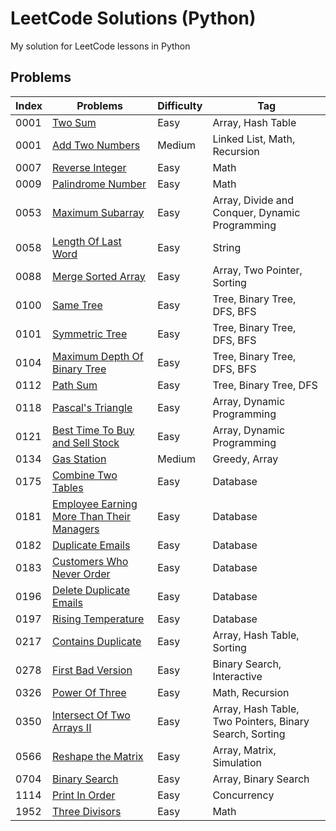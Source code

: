 # LeetCode Solutions (Python)

My solution for LeetCode lessons in Python

## Problems

| Index | Problems | Difficulty | Tag |
| --- | --- | --- | --- |
| 0001 | [Two Sum](https://github.com/ungtsuhan/leetcode-lessons/tree/main/problems/0001_TwoSum) | Easy | Array, Hash Table |
| 0001 | [Add Two Numbers](https://github.com/ungtsuhan/leetcode-lessons/tree/main/problems/0002_AddTwoNumbers) | Medium | Linked List, Math, Recursion |
| 0007 | [Reverse Integer](https://github.com/ungtsuhan/leetcode-lessons/tree/main/problems/0007_ReverseInteger) | Easy | Math |
| 0009 | [Palindrome Number](https://github.com/ungtsuhan/leetcode-lessons/tree/main/problems/0009_PalindromeNumber) | Easy | Math |
| 0053 | [Maximum Subarray](https://github.com/ungtsuhan/leetcode-lessons/tree/main/problems/0053_MaximumSubArray) | Easy | Array, Divide and Conquer, Dynamic Programming |
| 0058 | [Length Of Last Word](https://github.com/ungtsuhan/leetcode-lessons/tree/main/problems/0058_LengthOfLastWord) | Easy | String |
| 0088 | [Merge Sorted Array](https://github.com/ungtsuhan/leetcode-lessons/tree/main/problems/0088_MergeSortedArray) | Easy | Array, Two Pointer, Sorting |
| 0100 | [Same Tree](https://github.com/ungtsuhan/leetcode-lessons/tree/main/problems/0100_SameTree) | Easy | Tree, Binary Tree, DFS, BFS |
| 0101 | [Symmetric Tree](https://github.com/ungtsuhan/leetcode-lessons/tree/main/problems/0101_SymmetricTree) | Easy | Tree, Binary Tree, DFS, BFS |
| 0104 | [Maximum Depth Of Binary Tree](https://github.com/ungtsuhan/leetcode-lessons/tree/main/problems/0104_MaxDepthOfBinaryTree) | Easy | Tree, Binary Tree, DFS, BFS |
| 0112 | [Path Sum](https://github.com/ungtsuhan/leetcode-lessons/tree/main/problems/0112_PathSum) | Easy | Tree, Binary Tree, DFS |
| 0118 | [Pascal's Triangle](https://github.com/ungtsuhan/leetcode-lessons/tree/main/problems/0118_PascalTriangle) | Easy | Array, Dynamic Programming |
| 0121 | [Best Time To Buy and Sell Stock](https://github.com/ungtsuhan/leetcode-lessons/tree/main/problems/0121_BestTimeToBuyAndSellStock) | Easy | Array, Dynamic Programming |
| 0134 | [Gas Station](https://github.com/ungtsuhan/leetcode-lessons/blob/main/problems/0134_GasStation/0134_GasStation_01.py) | Medium | Greedy, Array |
| 0175 | [Combine Two Tables](https://github.com/ungtsuhan/leetcode-lessons/tree/main/problems/0175_CombineTwoTables) | Easy | Database |
| 0181 | [Employee Earning More Than Their Managers](https://github.com/ungtsuhan/leetcode-lessons/tree/main/problems/0192_DuplicateEmails) | Easy | Database |
| 0182 | [Duplicate Emails](https://github.com/ungtsuhan/leetcode-lessons/tree/main/problems/0181_EmployeeEarningMoreThanTheirManagers) | Easy | Database |
| 0183 | [Customers Who Never Order](https://github.com/ungtsuhan/leetcode-lessons/tree/main/problems/0183_CustomersWhoNeverOrder) | Easy | Database |
| 0196 | [Delete Duplicate Emails](https://github.com/ungtsuhan/leetcode-lessons/tree/main/problems/0196_DeleteDuplicateEmails) | Easy | Database |
| 0197 | [Rising Temperature](https://github.com/ungtsuhan/leetcode-lessons/tree/main/problems/0197_RisingTemperature) | Easy | Database |
| 0217 | [Contains Duplicate](https://github.com/ungtsuhan/leetcode-lessons/tree/main/problems/0217_ContainsDuplicate) | Easy | Array, Hash Table, Sorting |
| 0278 | [First Bad Version](https://github.com/ungtsuhan/leetcode-lessons/blob/main/problems/0278_FirstBadVersion/0278_FirstBadVersion_01.py) | Easy | Binary Search, Interactive |
| 0326 | [Power Of Three](https://github.com/ungtsuhan/leetcode-lessons/tree/main/problems/0326_PowerOfThree) | Easy | Math, Recursion |
| 0350 | [Intersect Of Two Arrays II](https://github.com/ungtsuhan/leetcode-lessons/tree/main/problems/0350_IntersectOfTwoArraysII) | Easy | Array, Hash Table, Two Pointers, Binary Search, Sorting |
| 0566 | [Reshape the Matrix](https://github.com/ungtsuhan/leetcode-lessons/tree/main/problems/0566_ReshapeTheMatrix) | Easy | Array, Matrix, Simulation |
| 0704 | [Binary Search](https://github.com/ungtsuhan/leetcode-lessons/tree/main/problems/0704_BinarySearch) | Easy | Array, Binary Search |
| 1114 | [Print In Order](https://github.com/ungtsuhan/leetcode-lessons/tree/main/problems/1114_PrintInOrder) | Easy | Concurrency |
| 1952 | [Three Divisors](https://github.com/ungtsuhan/leetcode-lessons/tree/main/problems/1952_ThreeDivisors) | Easy | Math |
